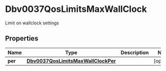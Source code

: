 

# Dbv0037QosLimitsMaxWallClock

Limit on wallclock settings

## Properties

| Name | Type | Description | Notes |
|------------ | ------------- | ------------- | -------------|
|**per** | [**Dbv0037QosLimitsMaxWallClockPer**](Dbv0037QosLimitsMaxWallClockPer.md) |  |  [optional] |



